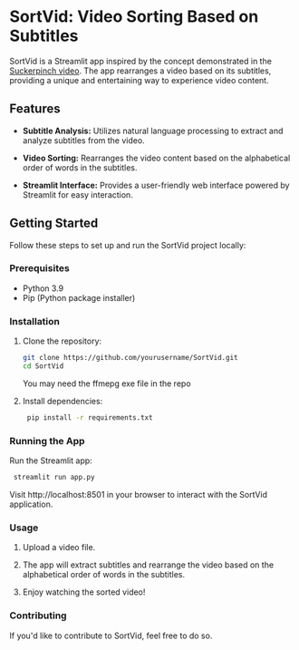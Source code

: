 # SortVid: Video Sorting Based on Subtitles

SortVid is a Streamlit app inspired by the concept demonstrated in the [Suckerpinch video](https://youtu.be/5GFW-eEWXlc?si=QW-eFm2xgvYI9Lbx). The app rearranges a video based on its subtitles, providing a unique and entertaining way to experience video content.

## Features

- **Subtitle Analysis:** Utilizes natural language processing to extract and analyze subtitles from the video.
  
- **Video Sorting:** Rearranges the video content based on the alphabetical order of words in the subtitles.

- **Streamlit Interface:** Provides a user-friendly web interface powered by Streamlit for easy interaction.


## Getting Started

Follow these steps to set up and run the SortVid project locally:

### Prerequisites

- Python 3.9
- Pip (Python package installer)

### Installation

1. Clone the repository:

   ```bash
   git clone https://github.com/yourusername/SortVid.git
   cd SortVid
   ```

   You may need the ffmepg exe file in the repo

2. Install dependencies:

   ```bash
    pip install -r requirements.txt
   ```

### Running the App

Run the Streamlit app:
   ```bash
    streamlit run app.py
   ```

Visit http://localhost:8501 in your browser to interact with the SortVid application.

### Usage

1. Upload a video file.

2. The app will extract subtitles and rearrange the video based on the alphabetical order of words in the subtitles.

3. Enjoy watching the sorted video!

### Contributing

If you'd like to contribute to SortVid, feel free to do so.


